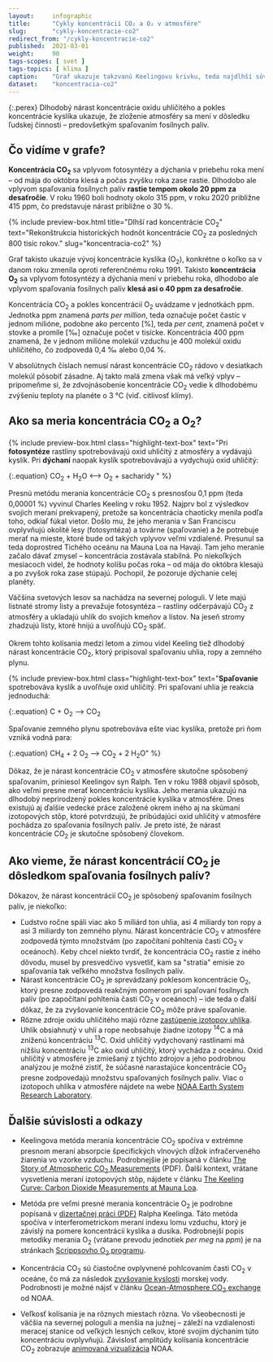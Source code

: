 ```yaml
---
layout:     infographic
title:      "Cykly koncentrácií CO₂ a O₂ v atmosfére"
slug:       "cykly-koncentracie-co2"
redirect_from: "/cykly-koncentracie-co2"
published:  2021-03-01
weight:     90
tags-scopes: [ svet ]
tags-topics: [ klima ]
caption:    "Graf ukazuje takzvanú Keelingovu krivku, teda najdlhší súvislý záznam vývoja koncentrácií CO<sub>2</sub> v atmosfére."
dataset:    "koncentracia-co2"
---
```


{:.perex}
Dlhodobý nárast koncentrácie oxidu uhličitého a pokles koncentrácie kyslíka ukazuje, že zloženie atmosféry sa mení v dôsledku ľudskej činnosti –⁠ predovšetkým spaľovaním fosílnych palív.

## Čo vidíme v grafe?

**Koncentrácia CO<sub>2</sub>** sa vplyvom fotosyntézy a dýchania v priebehu roka mení –⁠ od mája do októbra klesá a počas zvyšku roka zase rastie. Dlhodobo ale vplyvom spaľovania fosílnych palív **rastie tempom okolo 20 ppm za desaťročie**. V roku 1960 boli hodnoty okolo 315 ppm, v roku 2020 približne 415 ppm, čo predstavuje nárast približne o 30 %.

{% include preview-box.html
    title="Dlhší rad koncentrácie CO<sub>2</sub>"
    text="Rekonštrukcia historických hodnôt koncentrácie CO<sub>2</sub> za posledných 800 tisíc rokov."
    slug="koncentracia-co2"
%}

Graf takisto ukazuje vývoj koncentrácie kyslíka (O<sub>2</sub>), konkrétne o koľko sa v danom roku zmenila oproti referenčnému roku 1991. Takisto **koncentrácia O<sub>2</sub>** sa vplyvom fotosyntézy a dýchania mení v priebehu roka, dlhodobo ale vplyvom spaľovania fosílnych palív **klesá asi o 40 ppm za desaťročie**.

Koncentrácia CO<sub>2</sub> a pokles koncentrácií O<sub>2</sub> uvádzame v jednotkách <glossary id="ppm">ppm</glossary>. Jednotka ppm znamená *parts per million*, teda označuje počet častíc v jednom milióne, podobne ako percento \[%], teda *per cent*, znamená počet v stovke a promile \[‰] označuje počet v tisícke. Koncentrácia 400 ppm znamená, že v jednom milióne molekúl vzduchu je 400 molekúl oxidu uhličitého, čo zodpovedá 0,4 ‰ alebo 0,04 %.

V absolútnych číslach nemusí nárast koncentrácie CO<sub>2</sub> rádovo v desiatkach molekúl pôsobiť zásadne. Aj takto malá zmena však má veľký vplyv –⁠ pripomeňme si, že zdvojnásobenie koncentrácie CO<sub>2</sub> vedie k dlhodobému zvýšeniu teploty na planéte o 3 °C (viď. <glossary id="citlivost">citlivosť klímy</glossary>).

## Ako sa meria koncentrácia CO<sub>2</sub> a O<sub>2</sub>?

{% include preview-box.html
    class="highlight-text-box"
    text="Pri **fotosyntéze** rastliny spotrebovávajú oxid uhličitý z atmosféry a vydávajú kyslík. Pri **dýchaní** naopak kyslík spotrebovávajú a vydychujú oxid uhličitý:

{:.equation}
CO<sub>2</sub> + H<sub>2</sub>O ⟷ O<sub>2</sub> + sacharidy
"
%}

Presnú metódu merania koncentrácie CO<sub>2</sub> s presnosťou 0,1 ppm (teda 0,00001 %) vyvinul Charles Keeling v roku 1952. Najprv bol z výsledkov svojich meraní prekvapený, pretože sa koncentrácia chaoticky menila podľa toho, odkiaľ fúkal vietor. Došlo mu, že jeho merania v San Franciscu ovplyvňujú okolité lesy (fotosyntéza) a továrne (spaľovanie) a že potrebuje merať na mieste, ktoré bude od takých vplyvov veľmi vzdialené. Presunul sa teda doprostred Tichého oceánu na Mauna Loa na Havaji. Tam jeho meranie začalo dávať zmysel – koncentrácia zostávala stabilná. Po niekoľkých mesiacoch videl, že hodnoty kolíšu počas roka – od mája do októbra klesajú a po zvyšok roka zase stúpajú. Pochopil, že pozoruje dýchanie celej planéty.

Väčšina svetových lesov sa nachádza na severnej pologuli. V lete majú listnaté stromy listy a prevažuje fotosyntéza – rastliny odčerpávajú CO<sub>2</sub> z atmosféry a ukladajú uhlík do svojich kmeňov a listov. Na jeseň stromy zhadzujú listy, ktoré hnijú a uvoľňujú CO<sub>2</sub> späť.

Okrem tohto kolísania medzi letom a zimou videl Keeling tiež dlhodobý nárast koncentrácie CO<sub>2</sub>, ktorý pripisoval spaľovaniu uhlia, ropy a zemného plynu.

{% include preview-box.html
    class="highlight-text-box"
    text="**Spaľovanie** spotrebováva kyslík a uvoľňuje oxid uhličitý. Pri spaľovaní uhlia je reakcia jednoduchá:

{:.equation}
C + O<sub>2</sub> ⟶ CO<sub>2</sub>

Spaľovanie zemného plynu spotrebováva ešte viac kyslíka, pretože pri ňom vzniká vodná para:

{:.equation}
CH<sub>4</sub> + 2 O<sub>2</sub> ⟶ CO<sub>2</sub> + 2 H<sub>2</sub>O"
%}

Dôkaz, že je nárast koncentrácie CO<sub>2</sub> v atmosfére skutočne spôsobený spaľovaním, priniesol Keelingov syn Ralph. Ten v roku 1988 objavil spôsob, ako veľmi presne merať koncentráciu kyslíka. Jeho merania ukazujú na dlhodobý neprirodzený pokles koncentrácie kyslíka v atmosfére. Dnes existujú aj ďalšie vedecké práce založené okrem iného aj na skúmaní izotopových stôp, ktoré potvrdzujú, že pribúdajúci oxid uhličitý v atmosfére pochádza zo spaľovania fosílnych palív. Je preto isté, že nárast koncentrácie CO<sub>2</sub> je skutočne spôsobený človekom.

## Ako vieme, že nárast koncentrácií CO<sub>2</sub> je dôsledkom spaľovania fosílnych palív?

Dôkazov, že nárast koncentrácií CO<sub>2</sub> je spôsobený spaľovaním fosílnych palív, je niekoľko:

* Ľudstvo ročne spáli viac ako 5 miliárd ton uhlia, asi 4 miliardy ton ropy a asi 3 miliardy ton zemného plynu. Nárast koncentrácie CO<sub>2</sub> v atmosfére zodpovedá týmto množstvám (po započítaní pohltenia časti CO<sub>2</sub> v oceánoch). Keby chcel niekto tvrdiť, že koncentrácia CO<sub>2</sub> rastie z iného dôvodu, musel by presvedčivo vysvetliť, kam sa "stratia" emisie zo spaľovania tak veľkého množstva fosílnych palív.
* Nárast koncentrácie CO<sub>2</sub> je sprevádzaný poklesom koncentrácie O<sub>2</sub>, ktorý presne zodpovedá reakčným pomerom pri spaľovaní fosílnych palív (po započítaní pohltenia časti CO<sub>2</sub> v oceánoch) – ide teda o ďalší dôkaz, že za zvyšovanie koncentrácie CO<sub>2</sub> môže práve spaľovanie.
* Rôzne zdroje oxidu uhličitého majú rôzne [zastúpenie izotopov uhlíka](https://cs.wikipedia.org/wiki/Izotopy_uhl%C3%ADku). Uhlík obsiahnutý v uhlí a rope neobsahuje žiadne izotopy <sup>14</sup>C a má zníženú koncentráciu <sup>13</sup>C. Oxid uhličitý vydychovaný rastlinami má nižšiu koncentráciu <sup>13</sup>C ako oxid uhličitý, ktorý vychádza z oceánu. Oxid uhličitý v atmosfére je zmiešaný z týchto zdrojov a jeho podrobnou analýzou je možné zistiť, že súčasné narastajúce koncentrácie CO<sub>2</sub> presne zodpovedajú množstvu spaľovaných fosílnych palív. Viac o izotopoch uhlíka v atmosfére nájdete na webe [NOAA Earth System Research Laboratory](https://www.esrl.noaa.gov/gmd/outreach/isotopes/mixing.html).

## Ďalšie súvislosti a odkazy

* Keelingova metóda merania koncentrácie CO<sub>2</sub> spočíva v extrémne presnom meraní absorpcie špecifických vlnových dĺžok infračerveného žiarenia vo vzorke vzduchu. Podrobnejšie je popísaná v článku [The Story of Atmospheric CO<sub>2</sub> Measurements](https://pubs.acs.org/doi/pdf/10.1021/ac1001492) (PDF). Ďalší kontext, vrátane vysvetlenia meraní izotopových stôp, nájdete v článku [The Keeling Curve: Carbon Dioxide Measurements at Mauna Loa](https://www.acs.org/content/acs/en/education/whatischemistry/landmarks/keeling-curve.html).

* Metóda pre veľmi presné merania koncentrácie O<sub>2</sub> je podrobne popísaná v [dizertačnej práci (PDF)](http://bluemoon.ucsd.edu/publications/ralph/34_PhDthesis.pdf) Ralpha Keelinga. Táto metóda spočíva v interferometrickom meraní indexu lomu vzduchu, ktorý je závislý na pomere koncentrácií kyslíka a dusíka. Podrobnejší popis metodiky merania O<sub>2</sub> (vrátane prevodu jednotiek *per meg* na *ppm*) je na stránkach [Scrippsovho O<sub>2</sub> programu](https://scrippso2.ucsd.edu/faq.html).

* Koncentrácia CO<sub>2</sub> sú čiastočne ovplyvnené pohlcovaním časti CO<sub>2</sub> v oceáne, čo má za následok [zvyšovanie kyslosti](https://en.wikipedia.org/wiki/Ocean_acidification) morskej vody. Podrobnosti je možné nájsť v článku [Ocean-Atmosphere CO<sub>2</sub> exchange](https://sos.noaa.gov/datasets/ocean-atmosphere-co2-exchange/) od NOAA.

* Veľkosť kolísania je na rôznych miestach rôzna. Vo všeobecnosti je väčšia na severnej pologuli a menšia na južnej – záleží na vzdialenosti meracej stanice od veľkých lesných celkov, ktoré svojím dýchaním túto koncentráciu ovplyvňujú. Závislosť amplitúdy kolísania koncentrácie CO<sub>2</sub> zobrazuje [animovaná vizualizácia](https://www.esrl.noaa.gov/gmd/ccgg/trends/history.html) NOAA.
